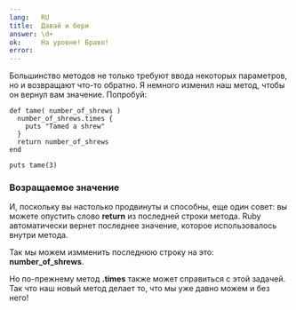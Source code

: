 ```yaml
---
lang:   RU
title:  Давай и бери
answer: \d+
ok:     На уровне! Браво!
error:
---
```


Большинство методов не только требуют ввода некоторых параметров, но и возвращают что-то обратно.
Я немного изменил наш метод, чтобы он вернул вам значение. Попробуй:

    def tame( number_of_shrews )
      number_of_shrews.times {
        puts "Tamed a shrew"
      }
      return number_of_shrews
    end

    puts tame(3)

### Возращаемое значение
И, поскольку вы настолько продвинуты и способны, еще один совет:
вы можете опустить слово __return__ из последней строки метода.
Ruby автоматически вернет последнее значение, которое использовалось внутри метода.

Так мы можем измменить последнюю строку на это: __number\_of\_shrews__.

Но по-прежнему метод __.times__ также может справиться с этой задачей.
Так что наш новый метод делает то, что мы уже давно можем и без него!
